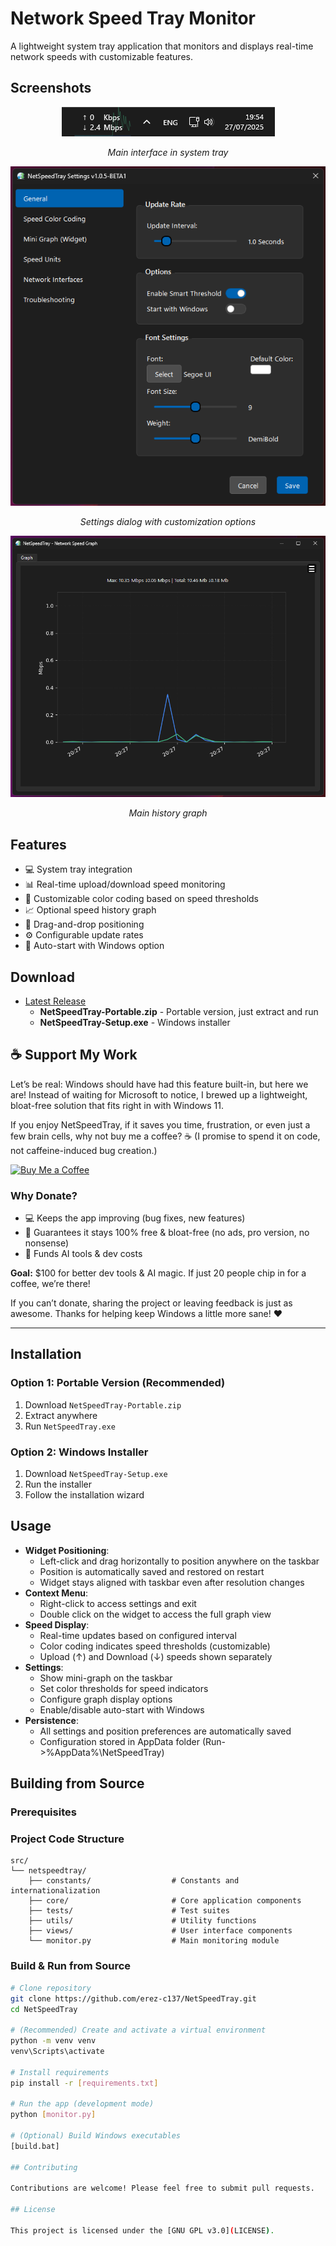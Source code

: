 # Network Speed Tray Monitor

A lightweight system tray application that monitors and displays real-time network speeds with customizable features.

## Screenshots

<div align="center">
  <img src="screenshots/main_new_105b.png" alt="Main Interface"/><br/>
  <p><em>Main interface in system tray</em></p>
</div>

<div align="center">
  <img src="screenshots/settings_1.0.5b1.png" alt="Settings"/><br/>
  <p><em>Settings dialog with customization options</em></p>
</div>

<div align="center">
  <img src="screenshots/main_graph_1.0.5b1.png" alt="Graph View"/><br/>
  <p><em>Main history graph</em></p>
</div>

## Features

- 💻 System tray integration
- 📊 Real-time upload/download speed monitoring
- 🎨 Customizable color coding based on speed thresholds
- 📈 Optional speed history graph
- 🚀 Drag-and-drop positioning
- ⚙️ Configurable update rates
- 🔄 Auto-start with Windows option

## Download

- [Latest Release](https://github.com/erez-c137/NetSpeedTray/releases/latest)
  - **NetSpeedTray-Portable.zip** - Portable version, just extract and run
  - **NetSpeedTray-Setup.exe** - Windows installer

## ☕ Support My Work

Let’s be real: Windows should have had this feature built-in, but here we are! Instead of waiting for Microsoft to notice, I brewed up a lightweight, bloat-free solution that fits right in with Windows 11.

If you enjoy NetSpeedTray, if it saves you time, frustration, or even just a few brain cells, why not buy me a coffee? ☕ (I promise to spend it on code, not caffeine-induced bug creation.)

[![Buy Me a Coffee](https://img.shields.io/badge/Buy%20Me%20A%20Coffee-Support%20Me-yellow?style=flat&logo=buy-me-a-coffee)](https://buymeacoffee.com/erez.c137)

### Why Donate?

- 💻 Keeps the app improving (bug fixes, new features)
- 🔧 Guarantees it stays 100% free & bloat-free (no ads, pro version, no nonsense)
- 🤖 Funds AI tools & dev costs

**Goal:** $100 for better dev tools & AI magic. If just 20 people chip in for a coffee, we’re there!

If you can’t donate, sharing the project or leaving feedback is just as awesome. Thanks for helping keep Windows a little more sane! ❤️

---

## Installation

### Option 1: Portable Version (Recommended)

1. Download `NetSpeedTray-Portable.zip`
2. Extract anywhere
3. Run `NetSpeedTray.exe`

### Option 2: Windows Installer

1. Download `NetSpeedTray-Setup.exe`
2. Run the installer
3. Follow the installation wizard

## Usage

- **Widget Positioning**:
  - Left-click and drag horizontally to position anywhere on the taskbar
  - Position is automatically saved and restored on restart
  - Widget stays aligned with taskbar even after resolution changes
- **Context Menu**:
  - Right-click to access settings and exit
  - Double click on the widget to access the full graph view
- **Speed Display**:
  - Real-time updates based on configured interval
  - Color coding indicates speed thresholds (customizable)
  - Upload (↑) and Download (↓) speeds shown separately
- **Settings**:
  - Show mini-graph on the taskbar
  - Set color thresholds for speed indicators
  - Configure graph display options
  - Enable/disable auto-start with Windows
- **Persistence**:
  - All settings and position preferences are automatically saved
  - Configuration stored in AppData folder (Run->%AppData%\NetSpeedTray)

## Building from Source

### Prerequisites

### Project Code Structure

```
src/
└── netspeedtray/
    ├── constants/                  # Constants and internationalization
    ├── core/                       # Core application components
    ├── tests/                      # Test suites
    ├── utils/                      # Utility functions
    ├── views/                      # User interface components
    └── monitor.py                  # Main monitoring module
```

### Build & Run from Source

```bash
# Clone repository
git clone https://github.com/erez-c137/NetSpeedTray.git
cd NetSpeedTray

# (Recommended) Create and activate a virtual environment
python -m venv venv
venv\Scripts\activate

# Install requirements
pip install -r [requirements.txt]

# Run the app (development mode)
python [monitor.py]

# (Optional) Build Windows executables
[build.bat]

## Contributing

Contributions are welcome! Please feel free to submit pull requests.

## License

This project is licensed under the [GNU GPL v3.0](LICENSE).
```
